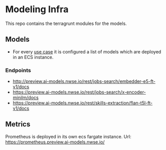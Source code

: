 # Modeling Infra
This repo contains the terragrunt modules for the models.

## Models
- For every [use case](https://github.com/new-work/slam-modelserving-infra/blob/main/environments/preview/eu-west-1/ecs/terragrunt.hcl) it is configured a list of models which are deployed in an ECS instance.

### Endpoints
* http://preview.ai-models.nwse.io/rest/jobs-search/embedder-e5-ft-v1/docs
* https://preview.ai-models.nwse.io/rest/jobs-search/x-encoder-minilm/docs
* https://preview.ai-models.nwse.io/rest/skills-extraction/flan-t5l-ft-v1/docs



## Metrics
Prometheus is deployed in its own ecs fargate instance.
Url: https://prometheus.preview.ai-models.nwse.io/
